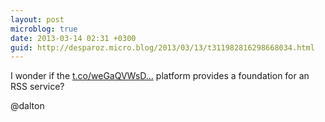 ```yaml
---
layout: post
microblog: true
date: 2013-03-14 02:31 +0300
guid: http://desparoz.micro.blog/2013/03/13/t311982816298668034.html
---
```

I wonder if the [t.co/weGaQVWsD...](http://t.co/weGaQVWsDX) platform provides a foundation for an RSS service?

@dalton
